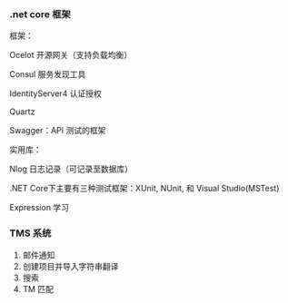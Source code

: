 ### .net core 框架

框架：

  Ocelot 开源网关（支持负载均衡）

  Consul 服务发现工具

  IdentityServer4 认证授权

Quartz

Swagger：API 测试的框架

实用库：

  Nlog 日志记录（可记录至数据库）

.NET Core下主要有三种测试框架：XUnit, NUnit, 和 Visual Studio(MSTest)

Expression 学习

### TMS 系统

1. 邮件通知
2. 创建项目并导入字符串翻译
3. 搜索
4. TM 匹配



